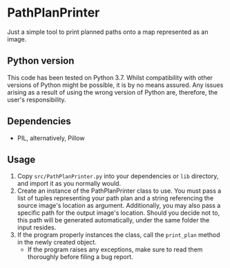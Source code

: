 # PathPlanPrinter

Just a simple tool to print planned paths onto a map represented as an image.

## Python version
This code has been tested on Python 3.7. Whilst compatibility with other versions of Python might be possible, it is by no means assured.
Any issues arising as a result of using the wrong version of Python are, therefore, the user's responsibility.

## Dependencies
* PIL, alternatively, Pillow

## Usage
1. Copy `src/PathPlanPrinter.py` into your dependencies or `lib` directory, and import it as you normally would.
2. Create an instance of the PathPlanPrinter class to use. You must pass a list of tuples representing your path plan and a string referencing the source image's location as argument. Additionally, you may also pass a specific path for the output image's location. Should you decide not to, this path will be generated automatically, under the same folder the input resides.
3. If the program properly instances the class, call the `print_plan` method in the newly created object.
	* If the program raises any exceptions, make sure to read them thoroughly before filing a bug report.
